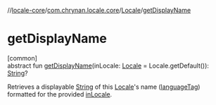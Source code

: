 //[locale-core](../../../index.md)/[com.chrynan.locale.core](../index.md)/[Locale](index.md)/[getDisplayName](get-display-name.md)

# getDisplayName

[common]\
abstract fun [getDisplayName](get-display-name.md)(inLocale: [Locale](index.md) = Locale.getDefault()): [String](https://kotlinlang.org/api/latest/jvm/stdlib/kotlin/-string/index.html)?

Retrieves a displayable [String](https://kotlinlang.org/api/latest/jvm/stdlib/kotlin/-string/index.html) of this [Locale](index.md)'s name ([languageTag](language-tag.md)) formatted for the provided [inLocale](get-display-name.md).
